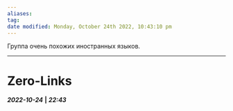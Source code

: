 ```yaml
---
aliases: 
tag: 
date modified: Monday, October 24th 2022, 10:43:10 pm
---
```

Группа очень похожих иностранных языков. 
___
# Zero-Links

***2022-10-24*** **|** ***22:43***
 